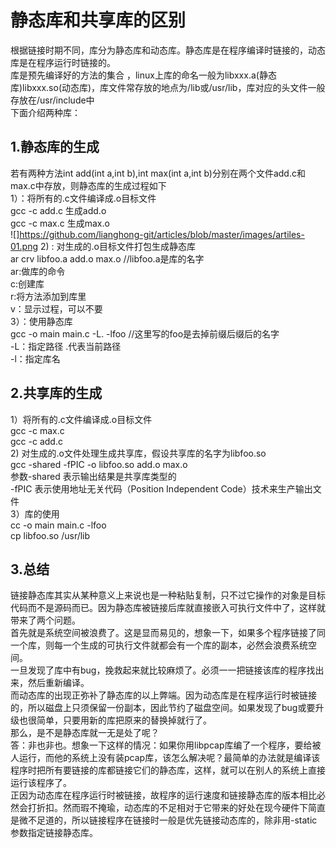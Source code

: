 # 静态库和共享库的区别  
根据链接时期不同，库分为静态库和动态库。静态库是在程序编译时链接的，动态库是在程序运行时链接的。  
库是预先编译好的方法的集合 ，linux上库的命名一般为libxxx.a(静态库)libxxx.so(动态库)，库文件常存放的地点为/lib或/usr/lib，库对应的头文件一般存放在/usr/include中  
下面介绍两种库：  
## 1.静态库的生成  
若有两种方法int add(int a,int b),int max(int a,int b)分别在两个文件add.c和max.c中存放，则静态库的生成过程如下  
1）：将所有的.c文件编译成.o目标文件  
gcc -c add.c      生成add.o  
gcc -c max.c      生成max.o  
![]https://github.com/lianghong-git/articles/blob/master/images/artiles-01.png
2) : 对生成的.o目标文件打包生成静态库  
ar crv libfoo.a add.o max.o          //libfoo.a是库的名字  
ar:做库的命令  
c:创建库  
r:将方法添加到库里  
v：显示过程，可以不要  
3）：使用静态库    
gcc -o main main.c -L. -lfoo       //这里写的foo是去掉前缀后缀后的名字  
-L：指定路径 .代表当前路径  
-l：指定库名  
## 2.共享库的生成  
1）将所有的.c文件编译成.o目标文件  
gcc -c max.c  
gcc -c add.c  
2) 对生成的.o文件处理生成共享库，假设共享库的名字为libfoo.so  
gcc -shared -fPIC -o libfoo.so add.o max.o  
参数-shared 表示输出结果是共享库类型的  
-fPIC 表示使用地址无关代码（Position Independent Code）技术来生产输出文件  
3）库的使用  
cc -o main main.c -lfoo  
cp  libfoo.so  /usr/lib  
## 3.总结  
链接静态库其实从某种意义上来说也是一种粘贴复制，只不过它操作的对象是目标代码而不是源码而已。因为静态库被链接后库就直接嵌入可执行文件中了，这样就带来了两个问题。  
首先就是系统空间被浪费了。这是显而易见的，想象一下，如果多个程序链接了同一个库，则每一个生成的可执行文件就都会有一个库的副本，必然会浪费系统空间。  
一旦发现了库中有bug，挽救起来就比较麻烦了。必须一一把链接该库的程序找出来，然后重新编译。  
而动态库的出现正弥补了静态库的以上弊端。因为动态库是在程序运行时被链接的，所以磁盘上只须保留一份副本，因此节约了磁盘空间。如果发现了bug或要升级也很简单，只要用新的库把原来的替换掉就行了。  
那么，是不是静态库就一无是处了呢？  
答：非也非也。想象一下这样的情况：如果你用libpcap库编了一个程序，要给被人运行，而他的系统上没有装pcap库，该怎么解决呢？最简单的办法就是编译该程序时把所有要链接的库都链接它们的静态库，这样，就可以在别人的系统上直接运行该程序了。  
正因为动态库在程序运行时被链接，故程序的运行速度和链接静态库的版本相比必然会打折扣。然而瑕不掩瑜，动态库的不足相对于它带来的好处在现今硬件下简直是微不足道的，所以链接程序在链接时一般是优先链接动态库的，除非用-static参数指定链接静态库。  
